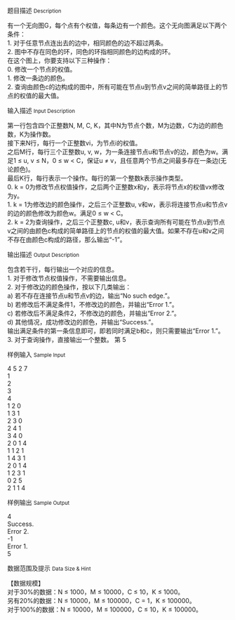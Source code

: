 <div class="panel panel-default">
<div class="area-title">
<span>
题目描述
<small>Description</small>
</span></div>
<div class="panel-body">

<p>有一个无向图G，每个点有个权值，每条边有一个颜色。这个无向图满足以下两个条件：<br>1. 对于任意节点连出去的边中，相同颜色的边不超过两条。<br>2. 图中不存在同色的环，同色的环指相同颜色的边构成的环。<br>在这个图上，你要支持以下三种操作：<br>0. 修改一个节点的权值。<br>1. 修改一条边的颜色。<br>2. 查询由颜色c的边构成的图中，所有可能在节点u到节点v之间的简单路径上的节点的权值的最大值。</p>

</div>
</div>

<div class="panel panel-default">
<div class="area-title">
<span>
输入描述
<small>Input Description</small>
</span></div>
<div class="panel-body">
<p>第一行包含四个正整数N, M, C, K，其中N为节点个数，M为边数，C为边的颜色数，K为操作数。<br>接下来N行，每行一个正整数vi，为节点i的权值。<br>之后M行，每行三个正整数u, v, w，为一条连接节点u和节点v的边，颜色为w。满足1 ≤ u, v ≤ N，0 ≤ w &lt; C，保证u ≠ v，且任意两个节点之间最多存在一条边(无论颜色)。<br>最后K行，每行表示一个操作。每行的第一个整数k表示操作类型。<br>0. k = 0为修改节点权值操作，之后两个正整数x和y，表示将节点x的权值vx修改为y。<br>1. k = 1为修改边的颜色操作，之后三个正整数u, v和w，表示将连接节点u和节点v的边的颜色修改为颜色w。满足0 ≤ w &lt; C。<br>2. k = 2为查询操作，之后三个正整数c, u和v，表示查询所有可能在节点u到节点v之间的由颜色c构成的简单路径上的节点的权值的最大值。如果不存在u和v之间不存在由颜色c构成的路径，那么输出“-1”。</p>

</div>
</div>
<div  class="panel panel-default">
<div class="area-title">
<span>
输出描述
<small>Output Description</small>
</span></div>
<div class="panel-body">

<p>包含若干行，每行输出一个对应的信息。<br />1. 对于修改节点权值操作，不需要输出信息。<br />2. 对于修改边的颜色操作，按以下几类输出：<br />a) 若不存在连接节点u和节点v的边，输出&ldquo;No such edge.&rdquo;。<br />b) 若修改后不满足条件1，不修改边的颜色，并输出&ldquo;Error 1.&rdquo;。<br />c) 若修改后不满足条件2，不修改边的颜色，并输出&ldquo;Error 2.&rdquo;。<br />d) 其他情况，成功修改边的颜色，并输出&ldquo;Success.&rdquo;。<br />输出满足条件的第一条信息即可，即若同时满足b和c，则只需要输出&ldquo;Error 1.&rdquo;。<br />3. 对于查询操作，直接输出一个整数。 第 5</p>

</div>
</div>


<div class="panel panel-default">
<div class="area-title">
<span>
样例输入
<small>Sample Input</small>
</span></div>
<div class="panel-body">
<p>4 5 2 7<br>1<br>2<br>3<br>4<br>1 2 0<br>1 3 1<br>2 3 0<br>2 4 1<br>3 4 0<br>2 0 1 4<br>1 1 2 1<br>1 4 3 1<br>2 0 1 4<br>1 2 3 1<br>0 2 5<br>2 1 1 4</p>

</div>
</div>

<div class="panel panel-default">
<div class="area-title">
<span>
样例输出
<small>Sample Output</small>
</span></div>
<div class="panel-body">
<p>4<br>Success.<br>Error 2.<br>-1<br>Error 1.<br>5</p>

</div>
</div>

<div class="panel panel-default">
<div class="area-title">
<span>
数据范围及提示
<small>Data Size & Hint</small>
</span></div>
<div class="panel-body">
<p>【数据规模】<br>对于30%的数据：N ≤ 1000，M ≤ 10000，C ≤ 10，K ≤ 1000。<br>另有20%的数据：N ≤ 10000，M ≤ 100000，C = 1，K ≤ 100000。<br>对于100%的数据：N ≤ 10000，M ≤ 100000，C ≤ 10，K ≤ 100000。</p>
</div>
</div>